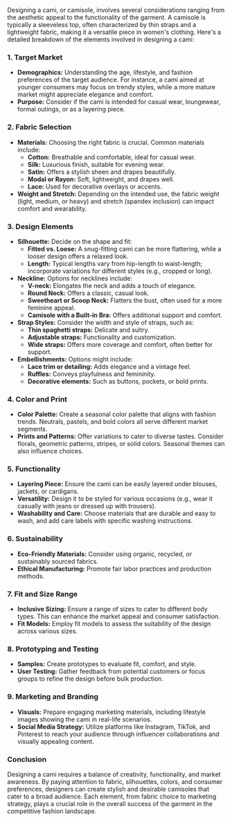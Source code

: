 Designing a cami, or camisole, involves several considerations ranging from the aesthetic appeal to the functionality of the garment. A camisole is typically a sleeveless top, often characterized by thin straps and a lightweight fabric, making it a versatile piece in women's clothing. Here's a detailed breakdown of the elements involved in designing a cami:

### 1. **Target Market**
   - **Demographics:** Understanding the age, lifestyle, and fashion preferences of the target audience. For instance, a cami aimed at younger consumers may focus on trendy styles, while a more mature market might appreciate elegance and comfort.
   - **Purpose:** Consider if the cami is intended for casual wear, loungewear, formal outings, or as a layering piece.

### 2. **Fabric Selection**
   - **Materials:** Choosing the right fabric is crucial. Common materials include:
     - **Cotton:** Breathable and comfortable, ideal for casual wear.
     - **Silk:** Luxurious finish, suitable for evening wear.
     - **Satin:** Offers a stylish sheen and drapes beautifully.
     - **Modal or Rayon:** Soft, lightweight, and drapes well.
     - **Lace:** Used for decorative overlays or accents.
   - **Weight and Stretch:** Depending on the intended use, the fabric weight (light, medium, or heavy) and stretch (spandex inclusion) can impact comfort and wearability.

### 3. **Design Elements**
   - **Silhouette:** Decide on the shape and fit:
     - **Fitted vs. Loose:** A snug-fitting cami can be more flattering, while a looser design offers a relaxed look.
     - **Length:** Typical lengths vary from hip-length to waist-length; incorporate variations for different styles (e.g., cropped or long).
   - **Neckline:** Options for necklines include:
     - **V-neck:** Elongates the neck and adds a touch of elegance.
     - **Round Neck:** Offers a classic, casual look.
     - **Sweetheart or Scoop Neck:** Flatters the bust, often used for a more feminine appeal.
     - **Camisole with a Built-in Bra:** Offers additional support and comfort.
   - **Strap Styles:** Consider the width and style of straps, such as:
     - **Thin spaghetti straps:** Delicate and sultry.
     - **Adjustable straps:** Functionality and customization.
     - **Wide straps:** Offers more coverage and comfort, often better for support.
   - **Embellishments:** Options might include:
     - **Lace trim or detailing:** Adds elegance and a vintage feel.
     - **Ruffles:** Conveys playfulness and femininity.
     - **Decorative elements:** Such as buttons, pockets, or bold prints.

### 4. **Color and Print**
   - **Color Palette:** Create a seasonal color palette that aligns with fashion trends. Neutrals, pastels, and bold colors all serve different market segments.
   - **Prints and Patterns:** Offer variations to cater to diverse tastes. Consider florals, geometric patterns, stripes, or solid colors. Seasonal themes can also influence choices.

### 5. **Functionality**
   - **Layering Piece:** Ensure the cami can be easily layered under blouses, jackets, or cardigans.
   - **Versatility:** Design it to be styled for various occasions (e.g., wear it casually with jeans or dressed up with trousers).
   - **Washability and Care:** Choose materials that are durable and easy to wash, and add care labels with specific washing instructions.

### 6. **Sustainability**
   - **Eco-Friendly Materials:** Consider using organic, recycled, or sustainably sourced fabrics.
   - **Ethical Manufacturing:** Promote fair labor practices and production methods.

### 7. **Fit and Size Range**
   - **Inclusive Sizing:** Ensure a range of sizes to cater to different body types. This can enhance the market appeal and consumer satisfaction.
   - **Fit Models:** Employ fit models to assess the suitability of the design across various sizes.

### 8. **Prototyping and Testing**
   - **Samples:** Create prototypes to evaluate fit, comfort, and style.
   - **User Testing:** Gather feedback from potential customers or focus groups to refine the design before bulk production.

### 9. **Marketing and Branding**
   - **Visuals:** Prepare engaging marketing materials, including lifestyle images showing the cami in real-life scenarios.
   - **Social Media Strategy:** Utilize platforms like Instagram, TikTok, and Pinterest to reach your audience through influencer collaborations and visually appealing content.

### Conclusion
Designing a cami requires a balance of creativity, functionality, and market awareness. By paying attention to fabric, silhouettes, colors, and consumer preferences, designers can create stylish and desirable camisoles that cater to a broad audience. Each element, from fabric choice to marketing strategy, plays a crucial role in the overall success of the garment in the competitive fashion landscape.